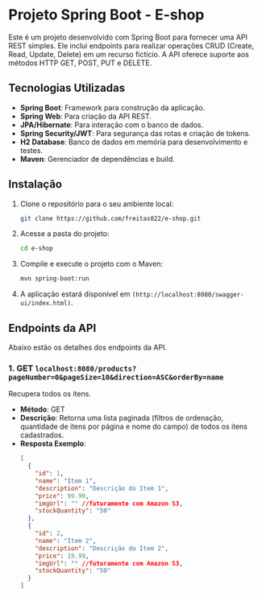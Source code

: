 # Projeto Spring Boot - E-shop
Este é um projeto desenvolvido com Spring Boot para fornecer uma API REST simples. Ele inclui endpoints para realizar operações CRUD (Create, Read, Update, Delete) em um recurso fictício. A API oferece suporte aos métodos HTTP GET, POST, PUT e DELETE.

## Tecnologias Utilizadas

- **Spring Boot**: Framework para construção da aplicação.
- **Spring Web**: Para criação da API REST.
- **JPA/Hibernate**: Para interação com o banco de dados.
- **Spring Security/JWT**: Para segurança das rotas e criação de tokens.
- **H2 Database**: Banco de dados em memória para desenvolvimento e testes.
- **Maven**: Gerenciador de dependências e build.

## Instalação

1. Clone o repositório para o seu ambiente local:
    ```bash
    git clone https://github.com/freitas022/e-shop.git
    ```

2. Acesse a pasta do projeto:
    ```bash
    cd e-shop
    ```

3. Compile e execute o projeto com o Maven:
    ```bash
    mvn spring-boot:run
    ```

4. A aplicação estará disponível em `(http://localhost:8080/swagger-ui/index.html)`.

## Endpoints da API

Abaixo estão os detalhes dos endpoints da API.

### 1. GET `localhost:8080/products?pageNumber=0&pageSize=10&direction=ASC&orderBy=name`

Recupera todos os itens.

- **Método**: GET
- **Descrição**: Retorna uma lista paginada (filtros de ordenação, quantidade de itens por página e nome do campo) de todos os itens cadastrados.
- **Resposta Exemplo**:
  ```json
  [
    {
      "id": 1,
      "name": "Item 1",
      "description": "Descrição do Item 1",
      "price": 99.99,
      "imgUrl": "" //futuramente com Amazon S3,
      "stockQuantity": "50"
    },
    {
      "id": 2,
      "name": "Item 2",
      "description": "Descrição do Item 2",
      "price": 19.99,
      "imgUrl": "" //futuramente com Amazon S3,
      "stockQuantity": "50"
    }
  ]
